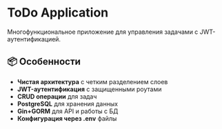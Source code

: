 # ToDo Application
Многофункциональное приложение для управления задачами с JWT-аутентификацией.
## 📦 Особенности

- **Чистая архитектура** с четким разделением слоев
- **JWT-аутентификация** с защищенными роутами
- **CRUD операции** для задач
- **PostgreSQL** для хранения данных
- **Gin+GORM** для API и работы с БД
- **Конфигурация через .env** файлы
